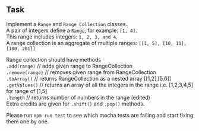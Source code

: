 ## Task

Implement a `Range` and `Range Collection` classes.  
A pair of integers define a `Range`, for example: `[1, 4]`.  
This range includes integers: `1, 2, 3, and 4`.  
A range collection is an aggregate of multiple ranges: `[[1, 5], [10, 11], [100, 201]]`

Range collection should have methods  
`.add(range)` // adds given range to RangeCollection  
`.remove(range)` // removes given range from RangeCollection  
`.toArray()` // returns RangeCollection as a nested array [[1,2],[5,6]]  
`.getValues()` // returns an array of all the integers in the range i.e. [1,2,3,4,5] for range of [1,5]  
`.length` // returns number of numbers in the range (edited)  
Extra credits are given for `.shift()` and `.pop()` methods. 

Please run `npm run test` to see which mocha tests are failing and start fixing them one by one.